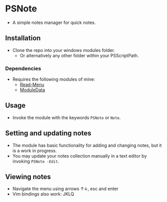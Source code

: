 # PSNote
- A simple notes manager for quick notes.

## Installation
- Clone the repo into your windows modules folder.
  - Or alternatively any other folder within your PSScriptPath.

### Dependencies
- Requires the following modules of mine:
  - [Read-Menu](https://github.com/Sondre071/Read-Menu)
  - [ModuleData](https://github.com/Sondre071/ModuleData)

## Usage
- Invoke the module with the keywords `PSNote` or `Note`.

## Setting and updating notes
- The module has basic functionality for adding and changing notes, but it is a work in progress.
- You may update your notes collection manually in a text editor by invoking `PSNote -Edit`.

## Viewing notes
- Navigate the menu using arrows ↑↓, esc and enter
- Vim bindings also work: JKLQ
